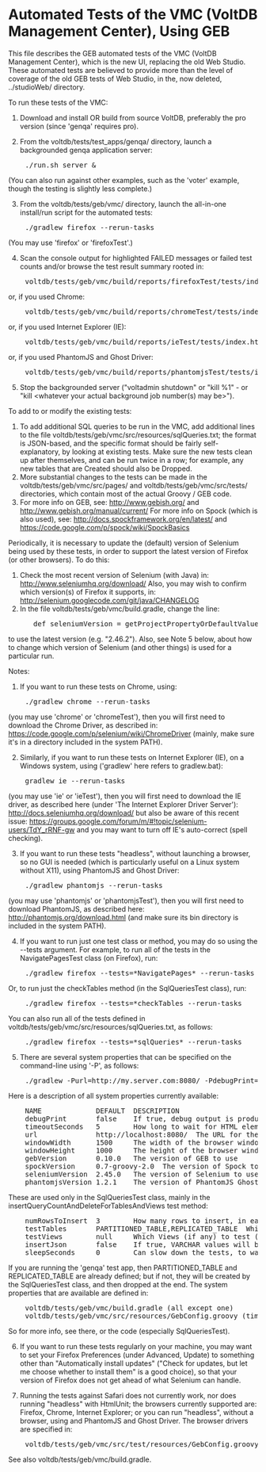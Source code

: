 Automated Tests of the VMC (VoltDB Management Center), Using GEB
================================================================

This file describes the GEB automated tests of the VMC (VoltDB Management
Center), which is the new UI, replacing the old Web Studio. These automated
tests are believed to provide more than the level of coverage of the old
GEB tests of Web Studio, in the, now deleted, ../studioWeb/ directory.

To run these tests of the VMC:

1. Download and install OR build from source VoltDB, preferably the pro
version (since 'genqa' requires pro).

2. From the voltdb/tests/test_apps/genqa/ directory, launch a backgrounded
genqa application server:
<pre>    ./run.sh server &</pre>
(You can also run against other examples, such as the 'voter' example,
though the testing is slightly less complete.)

3. From the voltdb/tests/geb/vmc/ directory, launch the all-in-one install/run
script for the automated tests:
<pre>    ./gradlew firefox --rerun-tasks</pre>
(You may use 'firefox' or 'firefoxTest'.)

4. Scan the console output for highlighted FAILED messages or failed test
counts and/or browse the test result summary rooted in:
<pre>    voltdb/tests/geb/vmc/build/reports/firefoxTest/tests/index.html</pre>
or, if you used Chrome:
<pre>    voltdb/tests/geb/vmc/build/reports/chromeTest/tests/index.html</pre>
or, if you used Internet Explorer (IE):
<pre>    voltdb/tests/geb/vmc/build/reports/ieTest/tests/index.html</pre>
or, if you used PhantomJS and Ghost Driver:
<pre>    voltdb/tests/geb/vmc/build/reports/phantomjsTest/tests/index.html</pre>

5. Stop the backgrounded server ("voltadmin shutdown" or "kill %1" - or 
"kill <whatever your actual background job number(s) may be>").

To add to or modify the existing tests:

1. To add additional SQL queries to be run in the VMC, add additional lines to
the file voltdb/tests/geb/vmc/src/resources/sqlQueries.txt; the format is
JSON-based, and the specific format should be fairly self-explanatory, by
looking at existing tests. Make sure the new tests clean up after themselves,
and can be run twice in a row; for example, any new tables that are Created
should also be Dropped.
2. More substantial changes to the tests can be made in the
voltdb/tests/geb/vmc/src/pages/ and voltdb/tests/geb/vmc/src/tests/
directories, which contain most of the actual Groovy / GEB code.
3. For more info on GEB, see:
    http://www.gebish.org/  and
    http://www.gebish.org/manual/current/
For more info on Spock (which is also used), see:
    http://docs.spockframework.org/en/latest/  and
    https://code.google.com/p/spock/wiki/SpockBasics

Periodically, it is necessary to update the (default) version of Selenium being
used by these tests, in order to support the latest version of Firefox (or other
browsers). To do this:
1. Check the most recent version of Selenium (with Java) in:
    http://www.seleniumhq.org/download/
Also, you may wish to confirm which version(s) of Firefox it supports, in:
    http://selenium.googlecode.com/git/java/CHANGELOG
2. In the file voltdb/tests/geb/vmc/build.gradle, change the line:
<pre>      def seleniumVersion = getProjectPropertyOrDefaultValue("seleniumVersion", "2.45.0")</pre>
to use the latest version (e.g. "2.46.2").
Also, see Note 5 below, about how to change which version of Selenium (and
other things) is used for a particular run.

Notes:

1. If you want to run these tests on Chrome, using:
<pre>    ./gradlew chrome --rerun-tasks</pre>
(you may use 'chrome' or 'chromeTest'), then you will first need to download
the Chrome Driver, as described in:
    https://code.google.com/p/selenium/wiki/ChromeDriver
(mainly, make sure it's in a directory included in the system PATH).

2. Similarly, if you want to run these tests on Internet Explorer (IE), on a
Windows system, using ('gradlew' here refers to gradlew.bat):
<pre>
    gradlew ie --rerun-tasks
</pre>
(you may use 'ie' or 'ieTest'), then you will first need to download the IE
driver, as described here (under 'The Internet Explorer Driver Server'):
    http://docs.seleniumhq.org/download/
but also be aware of this recent issue:
    https://groups.google.com/forum/m/#!topic/selenium-users/TdY_rRNF-gw
and you may want to turn off IE's auto-correct (spell checking).

3. If you want to run these tests "headless", without launching a browser,
so no GUI is needed (which is particularly useful on a Linux system without
X11), using PhantomJS and Ghost Driver:
<pre>    ./gradlew phantomjs --rerun-tasks</pre>
(you may use 'phantomjs' or 'phantomjsTest'), then you will first need to
download PhantomJS, as described here:
    http://phantomjs.org/download.html
(and make sure its bin directory is included in the system PATH).

4. If you want to run just one test class or method, you may do so using
the --tests argument. For example, to run all of the tests in the
NavigatePagesTest class (on Firefox), run:
<pre>    ./gradlew firefox --tests=*NavigatePages* --rerun-tasks</pre>
Or, to run just the checkTables method (in the SqlQueriesTest class), run:
<pre>    ./gradlew firefox --tests=*checkTables --rerun-tasks</pre>
You can also run all of the tests defined in
voltdb/tests/geb/vmc/src/resources/sqlQueries.txt, as follows:
<pre>    ./gradlew firefox --tests=*sqlQueries* --rerun-tasks</pre>

5. There are several system properties that can be specified on the
command-line using '-P', as follows:
<pre>    ./gradlew -Purl=http://my.server.com:8080/ -PdebugPrint=true -PtimeoutSeconds=10 firefox --rerun-tasks
</pre>
Here is a description of all system properties currently available:
<pre>    NAME             DEFAULT  DESCRIPTION
    debugPrint       false    If true, debug output is produced (in the test result HTML pages)
    timeoutSeconds   5        How long to wait for HTML elements to appear, before giving up
    url              http://localhost:8080/  The URL for the VMC to be tested
    windowWidth      1500     The width of the browser window
    windowHeight     1000     The height of the browser window
    gebVersion       0.10.0   The version of GEB to use
    spockVersion     0.7-groovy-2.0  The version of Spock to use
    seleniumVersion  2.45.0   The version of Selenium to use
    phantomjsVersion 1.2.1    The version of PhantomJS Ghost Driver to use (if any)</pre>
These are used only in the SqlQueriesTest class, mainly in the
insertQueryCountAndDeleteForTablesAndViews test method:
<pre>    numRowsToInsert  3        How many rows to insert, in each Table
    testTables       PARTITIONED_TABLE,REPLICATED_TABLE  Which Tables to test (or ALL)
    testViews        null     Which Views (if any) to test (or ALL)
    insertJson       false    If true, VARCHAR values will be inserted as JSON data
    sleepSeconds     0        Can slow down the tests, to watch what they are doing</pre>
If you are running the 'genqa' test app, then PARTITIONED_TABLE and
REPLICATED_TABLE are already defined; but if not, they will be created by
the SqlQueriesTest class, and then dropped at the end. The system properties
that are available are defined in:
<pre>    voltdb/tests/geb/vmc/build.gradle (all except one)
    voltdb/tests/geb/vmc/src/resources/GebConfig.groovy (timeoutSeconds only)</pre>
So for more info, see there, or the code (especially SqlQueriesTest).

6. If you want to run these tests regularly on your machine, you may want
to set your Firefox Preferences (under Advanced, Update) to something other
than "Automatically install updates" ("Check for updates, but let me choose
whether to install them" is a good choice), so that your version of Firefox
does not get ahead of what Selenium can handle.

7. Running the tests against Safari does not currently work, nor does
running "headless" with HtmlUnit; the browsers currently supported are:
Firefox, Chrome, Internet Explorer; or you can run "headless", without a
browser, using and PhantomJS and Ghost Driver. The browser drivers are
specified in:
<pre>    voltdb/tests/geb/vmc/src/test/resources/GebConfig.groovy</pre>
See also voltdb/tests/geb/vmc/build.gradle.
